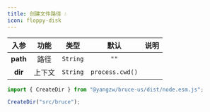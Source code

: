 ```yaml
---
title: 创建文件路径 💧
icon: floppy-disk
---
```


入参|功能|类型|默认|说明
:-:|:-:|:-:|:-:|-
**path**|路径|`String`|`""`
**dir**|上下文|`String`|`process.cwd()`

```js
import { CreateDir } from "@yangzw/bruce-us/dist/node.esm.js";

CreateDir("src/bruce");
```